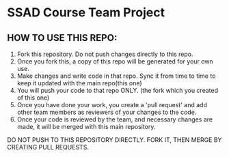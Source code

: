 # SSAD Course Team Project
## HOW TO USE THIS REPO:
 1. Fork this repository. Do not push changes directly to this repo.
 2. Once you fork this, a copy of this repo will be generated for your own use. 
 3. Make changes and write code in that repo. Sync it from time to time to keep it updated with the main repo(this one)
 4. You will push your code to that repo ONLY. (the fork which you created of this one)
 5. Once you have done your work, you create a 'pull request' and add other team members as reviewers of your changes to the code. 
 6. Once your code is reviewed by the team, and necessary changes are made, it will be merged with this main repository. 

 DO NOT PUSH TO THIS REPOSITORY DIRECTLY. FORK IT, THEN MERGE BY CREATING PULL REQUESTS.
